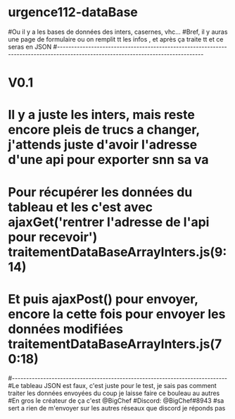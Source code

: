 # urgence112-dataBase
#Ou il y a les bases de données des inters, casernes, vhc...
#Bref, il y auras une page de formulaire ou on remplit tt les infos , et après ça traite tt et ce seras en JSON
#---------------------------------------------------------------------------------------------------------------------------------
# 					V0.1
# Il y a juste les inters, mais reste encore pleis de trucs a changer, j'attends juste d'avoir l'adresse d'une api pour exporter snn sa va
# Pour récupérer les données du tableau et les c'est avec ajaxGet('rentrer l'adresse de l'api pour recevoir') traitementDataBaseArrayInters.js(9:14)
# Et puis ajaxPost() pour envoyer, encore la cette fois pour envoyer les données modifiées traitementDataBaseArrayInters.js(70:18)
#----------------------------------------------------------------------------
#Le tableau JSON est faux, c'est juste pour le test, je sais pas comment traiter les données envoyées du coup je laisse faire ce bouleau au autres
#En gros le créateur de ça c'est @BigChef
#Discord: @BigChef#8943
#sa sert a rien de m'envoyer sur les autres réseaux que discord je réponds pas
